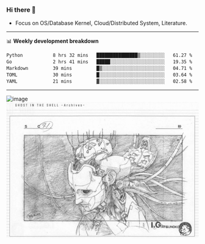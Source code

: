 ### Hi there 👋
<!-- * Daily Meditation via Leetcode/Competitive-Programming. -->
* Focus on OS/Database Kernel, Cloud/Distributed System, Literature.

-------

📊 **Weekly development breakdown**
<!--START_SECTION:waka-->

```txt
Python           8 hrs 32 mins   ███████████████▒░░░░░░░░░   61.27 %
Go               2 hrs 41 mins   █████░░░░░░░░░░░░░░░░░░░░   19.35 %
Markdown         39 mins         █▒░░░░░░░░░░░░░░░░░░░░░░░   04.71 %
TOML             30 mins         █░░░░░░░░░░░░░░░░░░░░░░░░   03.64 %
YAML             21 mins         ▓░░░░░░░░░░░░░░░░░░░░░░░░   02.58 %
```

<!--END_SECTION:waka-->

-------

<!-- [![Leetcode Stats](https://leetcard.jacoblin.cool/hzhang413?font=Fira+Mono)](https://leetcode.com/fxrc) -->
![image](./cyberpunk-ghost-in-the-shell.gif)
![image](./gis-archive.png)
